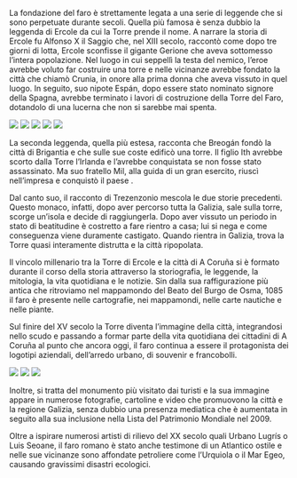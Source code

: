 La fondazione del faro è strettamente legata a una serie di leggende che si sono perpetuate durante secoli. Quella più famosa è senza dubbio la leggenda di Ercole da cui la Torre prende il nome. A narrare la storia di Ercole fu Alfonso X il Saggio che, nel XIII secolo, raccontò come dopo tre giorni di lotta, Ercole sconfisse il gigante Gerione che aveva sottomesso l’intera popolazione. Nel luogo in cui seppellì la testa del nemico, l’eroe avrebbe voluto far costruire una torre e nelle vicinanze avrebbe fondato la città che chiamò Crunia, in onore alla prima donna che aveva vissuto in quel luogo. In seguito, suo nipote Espán, dopo essere stato nominato signore della Spagna, avrebbe terminato i lavori di costruzione della Torre del Faro, dotandolo di una lucerna che non si sarebbe mai spenta.

<div class="photoset-grid" data-layout="32">
<a href="http://ciav.s3.amazonaws.com/img/carta-real.jpg" class="fresco" data-fresco-group="article" data-fresco-caption=""><img src="http://ciav.s3.amazonaws.com/img/carta-real.jpg"></a>
<a href="http://ciav.s3.amazonaws.com/img/escudo-1448.png" class="fresco" data-fresco-group="article" data-fresco-caption=""><img src="http://ciav.s3.amazonaws.com/img/escudo-1448.png"></a>
<a href="http://ciav.s3.amazonaws.com/img/Escudo-reynodegalizia-de-Pedro-Teixeira.jpg" class="fresco" data-fresco-group="article" data-fresco-caption=""><img src="http://ciav.s3.amazonaws.com/img/Escudo-reynodegalizia-de-Pedro-Teixeira.jpg"></a>
<a href="http://ciav.s3.amazonaws.com/img/IMG_2571.jpg" class="fresco" data-fresco-group="article" data-fresco-caption=""><img src="http://ciav.s3.amazonaws.com/img/IMG_2571.jpg"></a>
<a href="http://ciav.s3.amazonaws.com/img/IMG_2556.jpg" class="fresco" data-fresco-group="article" data-fresco-caption=""><img src="http://ciav.s3.amazonaws.com/img/IMG_2556.jpg"></a>
</div> 

La seconda leggenda, quella più estesa, racconta che Breogán fondò la città di Brigantia e che sulle sue coste edificò una torre. Il figlio Ith avrebbe scorto dalla Torre l’Irlanda e l’avrebbe conquistata se non fosse stato assassinato. Ma suo fratello Mil, alla guida di un gran esercito, riuscì nell’impresa e conquistò il paese .

Dal canto suo, il racconto di Trezenzonio mescola le due storie precedenti. Questo monaco, infatti, dopo aver percorso tutta la Galizia, sale sulla torre, scorge un’isola e decide di raggiungerla. Dopo aver vissuto un periodo in stato di beatitudine è costretto a fare rientro a casa; lui si nega e come conseguenza viene duramente castigato. Quando rientra in Galizia, trova la Torre quasi interamente distrutta e la città ripopolata.

Il vincolo millenario tra la Torre di Ercole e la città di A Coruña si è formato durante il corso della storia attraverso la storiografia, le leggende, la mitologia, la vita quotidiana e le notizie. Sin dalla sua raffigurazione più antica che ritroviamo nel mappamondo del Beato del Burgo de Osma, 1085 il faro è presente nelle cartografie, nei mappamondi, nelle carte nautiche e nelle piante.

Sul finire del XV secolo la Torre diventa l’immagine della città, integrandosi nello scudo e passando a formar parte della vita quotidiana dei cittadini di A Coruña al punto che ancora oggi, il faro continua a essere il protagonista dei logotipi aziendali, dell’arredo urbano, di souvenir e francobolli.

<div class="photoset-grid" data-layout="21">
<a href="http://ciav.s3.amazonaws.com/img/PC0035M.jpg" class="fresco" data-fresco-group="article" data-fresco-caption=""><img src="http://ciav.s3.amazonaws.com/img/PC0035M.jpg"></a>
<a href="hhttp://ciav.s3.amazonaws.com/img/postales2447M.jpg" class="fresco" data-fresco-group="article" data-fresco-caption=""><img src="http://ciav.s3.amazonaws.com/img/postales2447M.jpg"></a>
<a href="http://ciav.s3.amazonaws.com/img/Pc2260M.jpg" class="fresco" data-fresco-group="article" data-fresco-caption=""><img src="http://ciav.s3.amazonaws.com/img/Pc2260M.jpg"></a>
</div> 

Inoltre, si tratta del monumento più visitato dai turisti e la sua immagine appare in numerose fotografie, cartoline e video che promuovono la città e la regione Galizia, senza dubbio una presenza mediatica che è aumentata in seguito alla sua inclusione nella Lista del Patrimonio Mondiale nel 2009.

Oltre a ispirare numerosi artisti di rilievo del XX secolo quali Urbano Lugrís o Luis Seoane, il faro romano è stato anche testimone di un Atlantico ostile e nelle sue vicinanze sono affondate petroliere come l’Urquiola o il Mar Egeo, causando gravissimi disastri ecologici.